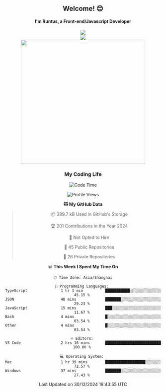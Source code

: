 

<div align="center">
    <div>    
        <h2>Welcome! 😊</h2>
        <h4> I'm Runtus, a Front-end/Javascript Developer</h4>
        <a href="https://github.com/antvis/g2">
            <img src="https://img.shields.io/endpoint?url=https://awards.antv.vision/runtus-g2-contributor.json" />
        </a>
    </div>
    <img style="width=100%" src="https://github.com/user-attachments/assets/96bbb592-d82f-4a25-bfe7-39362c279943"> </img>
</div>


<div align="center">
<img src="https://github-readme-stats.vercel.app/api?username=Runtus&show_icons=true&theme=tokyonight" width=400 />
</div>

<div align="center">
<h3>My Coding Life</h3>

<!--START_SECTION:waka-->
![Code Time](http://img.shields.io/badge/Code%20Time-372%20hrs%204%20mins-blue)

![Profile Views](http://img.shields.io/badge/Profile%20Views-21-blue)

**🐱 My GitHub Data** 

> 📦 389.7 kB Used in GitHub's Storage 
 > 
> 🏆 201 Contributions in the Year 2024
 > 
> 🚫 Not Opted to Hire
 > 
> 📜 45 Public Repositories 
 > 
> 🔑 26 Private Repositories 
 > 
📊 **This Week I Spent My Time On** 

```text
🕑︎ Time Zone: Asia/Shanghai

💬 Programming Languages: 
TypeScript               1 hr 1 min          ███████████░░░░░░░░░░░░░░   45.15 % 
JSON                     40 mins             ███████░░░░░░░░░░░░░░░░░░   29.23 % 
JavaScript               15 mins             ███░░░░░░░░░░░░░░░░░░░░░░   11.67 % 
Bash                     4 mins              █░░░░░░░░░░░░░░░░░░░░░░░░   03.54 % 
Other                    4 mins              █░░░░░░░░░░░░░░░░░░░░░░░░   03.54 % 

🔥 Editors: 
VS Code                  2 hrs 16 mins       █████████████████████████   100.00 % 

💻 Operating System: 
Mac                      1 hr 39 mins        ██████████████████░░░░░░░   72.57 % 
Windows                  37 mins             ███████░░░░░░░░░░░░░░░░░░   27.43 % 
```


 Last Updated on 30/12/2024 18:43:55 UTC
<!--END_SECTION:waka-->
</div>
